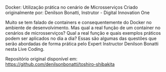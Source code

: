 Docker: Utilização prática no cenário de Microsserviços
Criado originalmente por: Denilson Bonatti, Instrutor - Digital Innovation One

Muito se tem falado de containers e consequentemente do Docker no ambiente de desenvolvimento. Mas qual a real função de um container no cenários de microsserviços? Qual a real função e quais exemplos práticos podem ser aplicados no dia a dia? Essas são algumas das questões que serão abordadas de forma prática pelo Expert Instructor Denilson Bonatti nesta Live Coding.

Repositório original disponível em: https://github.com/denilsonbonatti/toshiro-shibakita
